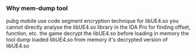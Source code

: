 <h3>Why mem-dump tool</h3>
<p>pubg mobile use code segment encryption technique for libUE4.so you cannot directly analyse the libUE4.so library in the IDA Pro for finding offset, function, etc. the game decrypt the libUE4.so before loading in memory the tool dump loaded libUE4.so from memory it's decrypted version of libUE4.so</p>
